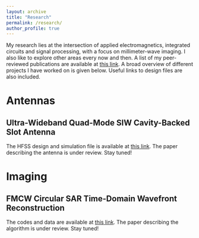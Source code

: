 ```yaml
---
layout: archive
title: "Research"
permalink: /research/
author_profile: true
---
```


My research lies at the intersection of applied electromagnetics, integrated circuits and signal processing, with a focus on millimeter-wave imaging. I also like to explore other areas every now and then. A list of my peer-reviewed publications are available at [this link](https://scholar.google.com/citations?user=TtDtCaoAAAAJ&hl=enLinks). A broad overview of different projects I have worked on is given below. Useful links to design files are also included. 

# Antennas

## Ultra-Wideband Quad-Mode SIW Cavity-Backed Slot Antenna

The HFSS design and simulation file is available at [this link](https://drive.google.com/file/d/1x7v6aiFFheCkK9Ou6Q4aF9X4KvR3HXGO/view?usp=sharing). The paper describing the antenna is under review. Stay tuned!

# Imaging

## FMCW Circular SAR Time-Domain Wavefront Reconstruction

The codes and data are available at [this link](https://github.com/AdityaMuppala/FMCW-ICSAR-TDWR/tree/main). The paper describing the algorithm is under review. Stay tuned!

